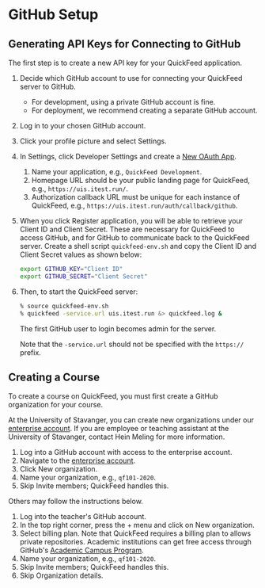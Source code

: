 # GitHub Setup

## Generating API Keys for Connecting to GitHub

The first step is to create a new API key for your QuickFeed application.

1. Decide which GitHub account to use for connecting your QuickFeed server to GitHub.
   - For development, using a private GitHub account is fine.
   - For deployment, we recommend creating a separate GitHub account.
2. Log in to your chosen GitHub account.
3. Click your profile picture and select Settings.
4. In Settings, click Developer Settings and create a [New OAuth App](https://docs.github.com/en/developers/apps/building-oauth-apps/creating-an-oauth-app).
    1. Name your application, e.g., `QuickFeed Development`.
    2. Homepage URL should be your public landing page for QuickFeed, e.g., `https://uis.itest.run/`.
    3. Authorization callback URL must be unique for each instance of QuickFeed, e.g., `https://uis.itest.run/auth/callback/github`.
5. When you click Register application, you will be able to retrieve your Client ID and Client Secret.
   These are necessary for QuickFeed to access GitHub, and for GitHub to communicate back to the QuickFeed server.
   Create a shell script `quickfeed-env.sh` and copy the Client ID and Client Secret values as shown below:

   ```sh
   export GITHUB_KEY="Client ID"
   export GITHUB_SECRET="Client Secret"
   ```

6. Then, to start the QuickFeed server:

   ```sh
   % source quickfeed-env.sh
   % quickfeed -service.url uis.itest.run &> quickfeed.log &
   ```

   The first GitHub user to login becomes admin for the server.

   Note that the `-service.url` should not be specified with the `https://` prefix.

## Creating a Course

To create a course on QuickFeed, you must first create a GitHub organization for your course.

At the University of Stavanger, you can create new organizations under our [enterprise account](https://github.com/enterprises/university-of-stavanger).
If you are employee or teaching assistant at the University of Stavanger, contact Hein Meling for more information.

1. Log into a GitHub account with access to the enterprise account.
2. Navigate to the [enterprise account](https://github.com/enterprises/university-of-stavanger).
3. Click New organization.
4. Name your organization, e.g., `qf101-2020`.
5. Skip Invite members; QuickFeed handles this.

Others may follow the instructions below.

1. Log into the teacher's GitHub account.
2. In the top right corner, press the + menu and click on New organization.
3. Select billing plan.
   Note that QuickFeed requires a billing plan to allows private repositories.
   Academic institutions can get free access through GitHub's [Academic Campus Program](https://education.github.com/schools).
4. Name your organization, e.g., `qf101-2020`.
5. Skip Invite members; QuickFeed handles this.
6. Skip Organization details.
